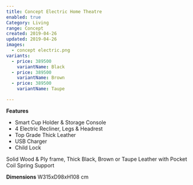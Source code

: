 ```yaml
---
title: Concept Electric Home Theatre
enabled: true
Category: Living
range: Concept
created: 2019-04-26
updated: 2019-04-26
images:
  - concept electric.png
variants:
  - price: 389500
    variantName: Black
  - price: 389500
    variantName: Brown
  - price: 389500
    variantName: Taupe

---
```



**Features**
* Smart Cup Holder & Storage Console
* 4 Electric Recliner, Legs & Headrest
* Top Grade Thick Leather
* USB Charger
* Child Lock


Solid Wood & Ply frame, Thick Black, Brown or Taupe Leather with Pocket Coil Spring Support

**Dimensions**
W315xD98xH108 cm